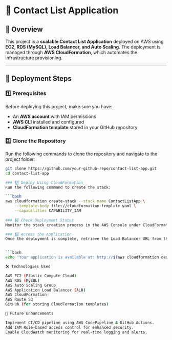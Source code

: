 # 📌 Contact List Application  

## 📖 Overview  
This project is a **scalable Contact List Application** deployed on AWS using **EC2, RDS (MySQL), Load Balancer, and Auto Scaling**. The deployment is managed through **AWS CloudFormation**, which automates the infrastructure provisioning.  

---

## 🚀 Deployment Steps  

### 1️⃣ Prerequisites  
Before deploying this project, make sure you have:  
- An **AWS account** with IAM permissions  
- **AWS CLI** installed and configured  
- **CloudFormation template** stored in your GitHub repository  

### 2️⃣ Clone the Repository  
Run the following commands to clone the repository and navigate to the project folder:  
```bash
git clone https://github.com/your-github-repo/contact-list-app.git
cd contact-list-app

### 3️⃣ Deploy Using CloudFormation
Run the following command to create the stack:

```bash
aws cloudformation create-stack --stack-name ContactListApp \
    --template-body file://cloudformation-template.yaml \
    --capabilities CAPABILITY_IAM
	
### 4️⃣ Check Deployment Status
Monitor the stack creation process in the AWS Console under CloudFormation → Stacks.

### 5️⃣ Access the Application
Once the deployment is complete, retrieve the Load Balancer URL from the output section of CloudFormation and access it via a browser:


```bash
echo "Your application is available at: http://$(aws cloudformation describe-stacks --stack-name ContactListApp --query "Stacks[0].Outputs[?OutputKey=='LoadBalancerDNSName'].OutputValue" --output text)"

🛠 Technologies Used

AWS EC2 (Elastic Compute Cloud)
AWS RDS (MySQL)
AWS Auto Scaling Group
AWS Application Load Balancer (ALB)
AWS CloudFormation
AWS Route 53
GitHub (for storing CloudFormation templates)

📌 Future Enhancements

Implement CI/CD pipeline using AWS CodePipeline & GitHub Actions.
Add IAM Role-based access control for enhanced security.
Enable CloudWatch monitoring for real-time logging and alerts.